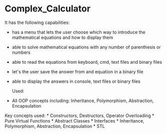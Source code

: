 # Complex_Calculator

It has the following capabilities:

* has a menu that lets the user choose which way to introduce the mathematical equations and how to display them
* able to solve mathematical equations with any number of parenthesis or numbers
* able to read the equations from keyboard, cmd,  text files and binary files
* let's the user save the answer from and equation in a binary file
* able to display the answers in console, text files or binary files



  Used:

* All OOP concepts including:
                               Inheritance, Polymorphism, Abstraction, Encapsulation   

Key concepts used: 
                              * Constructors, Destructors, Operator Overloading
                              * Pure Virtual Functions
                              * Abstract Classes
                              * Interfaces
                              * Inheritance, Polymorphism, Abstraction, Encapsulation
                              * STL



